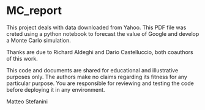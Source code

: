 # MC_report

This project deals with data downloaded from Yahoo.
This PDF file was creted using a python notebook to forecast the value of Google and develop a Monte Carlo simulation.

Thanks are due to  Richard Aldeghi and Dario Castelluccio, both coauthors of this work.

This code and documents are shared for educational and illustrative purposes only. The authors make no claims regarding its fitness for any particular purpose.
You are responsible for reviewing and testing the code before deploying it in any environment.


Matteo Stefanini
